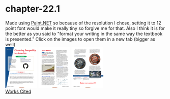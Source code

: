 # chapter-22.1
Made using <a href="https://www.getpaint.net/">Paint.NET</a> so because of the resolution I chose, setting it to 12 point font would make it really tiny so forgive me for that. Also I think it is for the better as you said to "format your writing in the same way the textbook is presented."
Click on the images to open them in a new tab (bigger as well)
<br>
<a href="https://nexumi.github.io/chapter-22.1/Chapter%2022.1-1.png" target="_blank"><img src="Chapter 22.1-1.png" alt="Chapter 22.1 Page 1" width="100"></a>
<a href="https://nexumi.github.io/chapter-22.1/Chapter%2022.1-2.png" target="_blank"><img src="Chapter 22.1-2.png" alt="Chapter 22.1 Page 2" width="100"></a>
<a href="https://nexumi.github.io/chapter-22.1/Chapter%2022.1-3.png" target="_blank"><img src="Chapter 22.1-3.png" alt="Chapter 22.1 Page 3" width="100"></a>
<br>
<a href="https://nexumi.github.io/chapter-22.1/Chapter%2022.1%20Works%20Cited.pdf" target="_blank">Works Cited</a>
